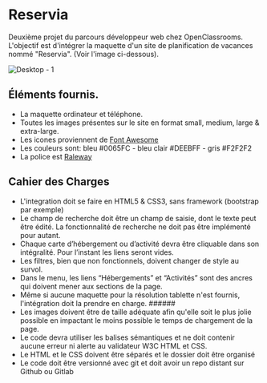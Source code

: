 # Reservia
Deuxième projet du parcours développeur web chez OpenClassrooms. 
L'objectif est d'intégrer la maquette d'un site de planification de vacances nommé "Reservia".
(Voir l'image ci-dessous).

![Desktop - 1](https://user-images.githubusercontent.com/19226844/110243787-2fc39e00-7f5c-11eb-997b-a33280f2b527.png)

## Éléments fournis.
* La maquette ordinateur et téléphone.
* Toutes les images présentes sur le site en format small, medium, large & extra-large.
* Les icones proviennent de [Font Awesome](https://fontawesome.com/)
* Les couleurs sont: bleu #0065FC - bleu clair #DEEBFF - gris #F2F2F2
* La police est [Raleway](https://fonts.google.com/specimen/Raleway?preview.text_type=custom)

## Cahier des Charges
* L'integration doit se faire en HTML5 & CSS3, sans framework (bootstrap par exemple)
* Le champ de recherche doit être un champ de saisie, dont le texte peut être édité. La fonctionnalité de recherche ne doit pas être implémenté pour autant.
* Chaque carte d’hébergement ou d’activité devra être cliquable dans son intégralité. Pour l’instant les liens seront vides.
* Les filtres, bien que non fonctionnels, doivent changer de style au survol.
* Dans le menu, les liens “Hébergements” et “Activités” sont des ancres qui doivent mener aux sections de la page.
* Même si aucune maquette pour la résolution tablette n'est fournis, l'intégration doit la prendre en charge. ######
* Les images doivent être de taille adéquate afin qu'elle soit le plus jolie possible en impactant le moins possible le temps de chargement de la page.
* Le code devra utiliser les balises sémantiques et ne doit contenir aucune erreur ni alerte au validateur W3C HTML et CSS.
* Le HTML et le CSS doivent être séparés et le dossier doit être organisé
* Le code doit être versionné avec git et doit avoir un repo distant sur Github ou Gitlab
